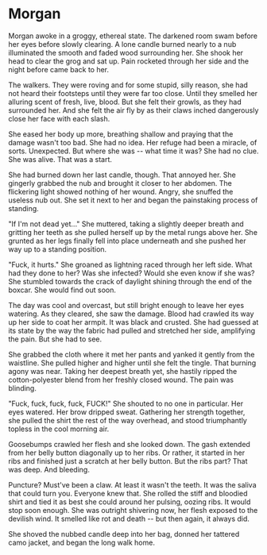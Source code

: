# Morgan

Morgan awoke in a groggy, ethereal state. The darkened room swam before her eyes before slowly clearing. A lone candle burned nearly to a nub illuminated the smooth and faded wood surrounding her. She shook her head to clear the grog and sat up. Pain rocketed through her side and the night before came back to her. 

The walkers. They were roving and for some stupid, silly reason, she had not heard their footsteps until they were far too close. Until they smelled her alluring scent of fresh, live, blood. But she felt their growls, as they had surrounded her. And she felt the air fly by as their claws inched dangerously close her face with each slash. 

She eased her body up more, breathing shallow and praying that the damage wasn't too bad. She had no idea. Her refuge had been a miracle, of sorts. Unexpected. But where she was -- what time it was? She had no clue. She was alive. That was a start. 

She had burned down her last candle, though. That annoyed her. She gingerly grabbed the nub and brought it closer to her abdomen. The flickering light showed nothing of her wound. Angry, she snuffed the useless nub out. She set it next to her and began the painstaking process of standing. 

"If I'm not dead yet..." She muttered, taking a slightly deeper breath and gritting her teeth as she pulled herself up by the metal rungs above her. She grunted as her legs finally fell into place underneath and she pushed her way up to a standing position.

"Fuck, it hurts." She groaned as lightning raced through her left side. What had they done to her? Was she infected? Would she even know if she was? She stumbled towards the crack of daylight shining through the end of the boxcar. She would find out soon. 

The day was cool and overcast, but still bright enough to leave her eyes watering. As they cleared, she saw the damage. Blood had crawled its way up her side to coat her armpit. It was black and crusted. She had guessed at its state by the way the fabric had pulled and stretched her side, amplifying the pain. But she had to see. 

She grabbed the cloth where it met her pants and yanked it gently from the waistline. She pulled higher and higher until she felt the tingle. That burning agony was near. Taking her deepest breath yet, she hastily ripped the cotton-polyester blend from her freshly closed wound. The pain was blinding. 

"Fuck, fuck, fuck, fuck, FUCK!" She shouted to no one in particular. Her eyes watered. Her brow dripped sweat. Gathering her strength together, she pulled the shirt the rest of the way overhead, and stood triumphantly topless in the cool morning air. 

Goosebumps crawled her flesh and she looked down. The gash extended from her belly button diagonally up to her ribs. Or rather, it started in her ribs and finished just a scratch at her belly button. But the ribs part? That was deep. And bleeding. 

Puncture? Must've been a claw. At least it wasn't the teeth. It was the saliva that could turn you. Everyone knew that. She rolled the stiff and bloodied shirt and tied it as best she could around her pulsing, oozing ribs. It would stop soon enough. She was outright shivering now, her flesh exposed to the devilish wind. It smelled like rot and death -- but then again, it always did. 

She shoved the nubbed candle deep into her bag, donned her tattered camo jacket, and began the long walk home. 